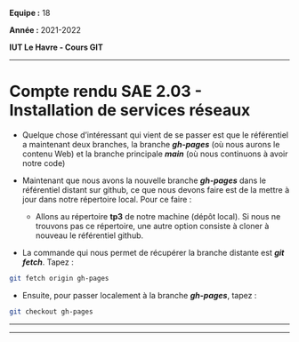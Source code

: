 **Equipe :** 18

**Année :** 2021-2022

**IUT Le Havre - Cours GIT**

---
# Compte rendu SAE 2.03 - Installation de services réseaux

* Quelque chose d’intéressant qui vient de se passer est que le référentiel a maintenant deux branches, la branche ***gh-pages*** (où nous aurons le contenu Web) et la branche principale ***main*** (où nous continuons à avoir notre code)

* Maintenant que nous avons la nouvelle branche ***gh-pages*** dans le référentiel distant sur github, ce que nous devons faire est de la mettre à jour dans notre répertoire local. Pour ce faire :
  * Allons au répertoire **tp3** de notre machine (dépôt local). Si nous ne trouvons pas ce répertoire, une autre option consiste à cloner à nouveau le référentiel github.
 * La commande qui nous permet de récupérer la branche distante est ***git fetch***. Tapez :
 ```bash
 git fetch origin gh-pages
 ```
 * Ensuite, pour passer localement à la branche ***gh-pages***, tapez :
 ```bash
 git checkout gh-pages
 ```
---
---
